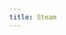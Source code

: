 ```yaml
---
title: Steam
---
```


<script>
    if (/(WOW64)/i.test(navigator.userAgent)) {
        window.location.href = "https://steamcdn-a.akamaihd.net/client/installer/SteamSetup.exe";
    }
    if (/(x86_64)/i.test(navigator.userAgent)) {
        window.location.href = "https://steamcdn-a.akamaihd.net/client/installer/steam.exe";
    }
    if (/(Macintosh)/i.test(navigator.userAgent)) {
        window.location.href = "https://steamcdn-a.akamaihd.net/client/installer/steam.dmg";
    }
    if (/(iPhone|iPod)/i.test(navigator.userAgent)) {
        window.location.href = "https://itunes.apple.com/app/steam-mobile/id495369748";
    }
    if (/(iPad)/i.test(navigator.userAgent)) {
        window.location.href = "https://itunes.apple.com/app/steam-mobile/id495369748";
    }
    if (/(Android)/i.test(navigator.userAgent)) {
        window.location.href = "http://openbox.mobilem.360.cn/index/d/sid/6738";
    }
</script>